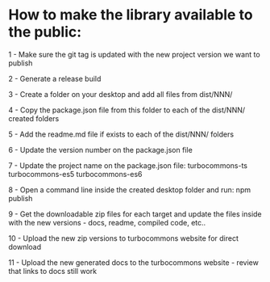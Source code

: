 # How to make the library available to the public:

1 - Make sure the git tag is updated with the new project version we want to publish

2 - Generate a release build

3 - Create a folder on your desktop and add all files from dist/NNN/

4 - Copy the package.json file from this folder to each of the dist/NNN/ created folders

5 - Add the readme.md file if exists to each of the dist/NNN/ folders

6 - Update the version number on the package.json file

7 - Update the project name on the package.json file:
	turbocommons-ts
	turbocommons-es5
	turbocommons-es6

8 - Open a command line inside the created desktop folder and run:
	npm publish

9 - Get the downloadable zip files for each target and update the files inside with the new versions
	- docs, readme, compiled code, etc..
	
10 - Upload the new zip versions to turbocommons website for direct download

11 - Upload the new generated docs to the turbocommons website
	- review that links to docs still work

